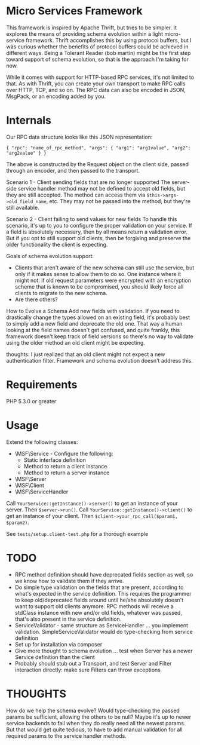 Micro Services Framework
====

This framework is inspired by Apache Thrift, but tries to be simpler. It explores the means of providing schema evolution within a light micro-service framework. Thrift accomplishes this by using protocol buffers, but I was curious whether the benefits of protocol buffers could be achieved in different ways. Being a Tolerant Reader (bob martin) might be the first step toward support of schema evolution, so that is the approach I'm taking for now.

While it comes with support for HTTP-based RPC services, it's not limited to that. As with Thrift, you can create your own transport to make RPC calls over HTTP, TCP, and so on. The RPC data can also be encoded in JSON, MsgPack, or an encoding added by you.


Internals
====

Our RPC data structure looks like this JSON representation:

`{
    "rpc": "name_of_rpc_method",
    "args": {
        "arg1": "arg1value",
        "arg2": "arg2value"
    }
}`

The above is constructed by the Request object on the client side, passed through an encoder, and then passed to the transport.

Scenario 1 - Client sending fields that are no longer supported
    The server-side service handler method may not be defined to accept old fields, but they are still accepted. The method can access them via `$this->args->old_field_name`, etc. They may not be passed into the method, but they're still available.

Scenario 2 - Client failing to send values for new fields
    To handle this scenario, it's up to you to configure the proper validation on your service. If a field is absolutely necessary, then by all means return a validation error. But if you opt to still support old clients, then be forgiving and preserve the older functionality the client is expecting.

Goals of schema evolution support:

* Clients that aren't aware of the new schema can still use the service, but only if it makes sense to allow them to do so. One instance where it might not: if old request parameters were encrypted with an encryption scheme that is known to be compromised, you should likely force all clients to migrate to the new schema.
* Are there others?

How to Evolve a Schema
    Add new fields with validation. If you need to drastically change the types allowed on an existing field, it's probably best to simply add a new field and deprecate the old one. That way a human looking at the field names doesn't get confused, and quite frankly, this framework doesn't keep track of field versions so there's no way to validate using the older method an old client might be expecting.

thoughts: I just realized that an old client might not expect a new authentication filter. Framework and schema evolution doesn't address this.

Requirements
====

PHP 5.3.0 or greater

Usage
====

Extend the following classes:

* \MSF\Service - Configure the following:
  * Static interface definition
  * Method to return a client instance
  * Method to return a server instance
* \MSF\Server
* \MSF\Client
* \MSF\ServiceHandler

Call `YourService::getInstance()->server()` to get an instance of your server. Then `$server->run()`.
Call `YourService::getInstance()->client()` to get an instance of your client. Then `$client->your_rpc_call($param1, $param2)`.

See `tests/setup.client-test.php` for a thorough example

TODO
====

* RPC method definition should have deprecated fields section as well, so we know how to validate them if they arrive.
* Do simple type validation on the fields that are present, according to what's expected in the service definition. This requires the programmer to keep old/deprecated fields around until he/she absolutely doesn't want to support old clients anymore. RPC methods will receive a stdClass instance with new and/or old fields, whatever was passed, that's also present in the service definition.
* ServiceValidator - same structure as ServiceHandler ... you implement validation. SimpleServiceValidator would do type-checking from service definition
* Set up for installation via composer
* Give more thought to schema evolution ... test when Server has a newer Service definition than the client
* Probably should stub out a Transport, and test Server and Filter interaction directly: make sure Filters can throw exceptions

THOUGHTS
====

How do we help the schema evolve? Would type-checking the passed params be sufficient, allowing the others to be null? Maybe it's up to newer service backends to fail when they do really need all the newest params. But that would get quite tedious, to have to add manual validation for all required params to the service handler methods.
